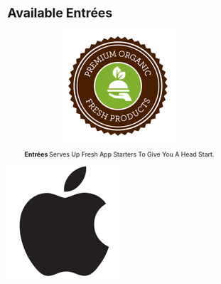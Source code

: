 # Available Entrées

<p align="center">
  <a href="https://github.com/idancali/slana">
    <img height="256" src="https://raw.githubusercontent.com/idancali/entrees/master/logo.png">
  </a>
  <p align="center"> <b> Entrées </b> Serves Up Fresh App Starters To Give You A Head Start. </p>
</p>

[![Vanilla iOS](https://raw.githubusercontent.com/idancali/entrees/master/apple-logo.png)](https://github.com/idancali/entrees/templates/ios/vanilla)
